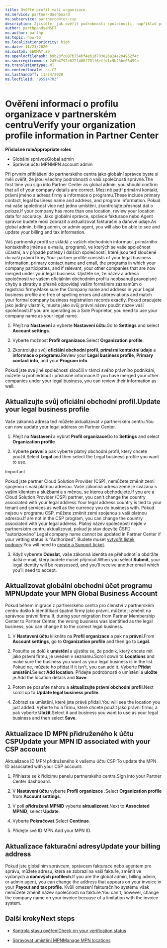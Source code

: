 ```yaml
---
title: Ověřte profil vaší organizace.
ms.service: partner-dashboard
ms.subservice: partnercenter-csp
description: Zjistěte, jak ověřit podrobnosti společnosti, například primární kontakt, adresu a informace o programu. Můžete také aktualizovat své právní a fakturační adresy.
author: parthpandyaMSFT
ms.author: parthp
ms.topic: how-to
ms.localizationpriority: high
ms.date: 11/23/2020
ms.custom: SEOMAY.20
ms.openlocfilehash: b9b23fc887b754bf4eb1d703026a24e294952f4c
ms.sourcegitcommit: 245b4792e8221468f781f6effd1c9b23be05499a
ms.translationtype: MT
ms.contentlocale: cs-CZ
ms.lasthandoff: 11/24/2020
ms.locfileid: "95514703"
---
```

# <a name="verify-your-organization-profile-information-in-partner-center"></a><span data-ttu-id="8091b-104">Ověření informací o profilu organizace v partnerském centru</span><span class="sxs-lookup"><span data-stu-id="8091b-104">Verify your organization profile information in Partner Center</span></span>

<span data-ttu-id="8091b-105">**Příslušné role**</span><span class="sxs-lookup"><span data-stu-id="8091b-105">**Appropriate roles**</span></span>

- <span data-ttu-id="8091b-106">Globální správce</span><span class="sxs-lookup"><span data-stu-id="8091b-106">Global admin</span></span>
- <span data-ttu-id="8091b-107">Správce účtu MPN</span><span class="sxs-lookup"><span data-stu-id="8091b-107">MPN account admin</span></span>

<span data-ttu-id="8091b-108">Při prvním přihlášení do partnerského centra jako globální správce byste si měli ověřit, že jsou všechny podrobnosti o vaší společnosti správné.</span><span class="sxs-lookup"><span data-stu-id="8091b-108">The first time you sign into Partner Center as global admin, you should confirm that all of your company details are correct.</span></span> <span data-ttu-id="8091b-109">Mezi ně patří primární kontakt, právní jméno a adresa firmy a informace o programu.</span><span class="sxs-lookup"><span data-stu-id="8091b-109">These include primary contact, legal business name and address, and program information.</span></span> <span data-ttu-id="8091b-110">Pokud má vaše společnost více než jedno umístění, zkontrolujte přesnost dat o poloze.</span><span class="sxs-lookup"><span data-stu-id="8091b-110">If your company has more than one location, review your location data for accuracy.</span></span> <span data-ttu-id="8091b-111">Jako globální správce, správce fakturace nebo Agent správce budete moci zobrazit a aktualizovat fakturační a daňové údaje.</span><span class="sxs-lookup"><span data-stu-id="8091b-111">As global admin, billing admin, or admin agent, you will also be able to see and update your billing and tax information.</span></span>

<span data-ttu-id="8091b-112">Váš partnerský profil se skládá z vašich obchodních informací, primárního kontaktního jména a e-mailu, programů, ve kterých se vaše společnost účastní, a v případě potřeby i dalších společností, které jsou teď sloučené do vaší právní firmy.</span><span class="sxs-lookup"><span data-stu-id="8091b-112">Your partner profile consists of your legal business information, primary contact name and email, the programs in which your company participates, and if relevant, your other companies that are now merged under your legal business.</span></span> <span data-ttu-id="8091b-113">Ujistěte se, že název a adresa společnosti ve vašem oficiálním obchodním profilu neobsahují pravopisné chyby a zkratky a přesně odpovídají vašim formálním záznamům o registraci firmy.</span><span class="sxs-lookup"><span data-stu-id="8091b-113">Make sure the Company name and address in your Legal business profile are free of spelling errors and abbreviations and match your formal company business registration records exactly.</span></span> <span data-ttu-id="8091b-114">Pokud pracujete jako jediný vlastník, musíte jako svůj právní název použít název vaší společnosti.</span><span class="sxs-lookup"><span data-stu-id="8091b-114">If you are operating as a Sole Proprietor, you need to use your company name as your legal name.</span></span>

1. <span data-ttu-id="8091b-115">Přejít na **Nastavení** a vyberte **Nastavení účtu**.</span><span class="sxs-lookup"><span data-stu-id="8091b-115">Go to **Settings** and select **Account settings**.</span></span>
 
1. <span data-ttu-id="8091b-116">Vyberte možnost **Profil organizace**.</span><span class="sxs-lookup"><span data-stu-id="8091b-116">Select **Organization profile**.</span></span> 

2. <span data-ttu-id="8091b-117">Zkontrolujte svůj **oficiální obchodní profil**, **primární kontaktní údaje** a **informace o programu**.</span><span class="sxs-lookup"><span data-stu-id="8091b-117">Review your **Legal business profile**, **Primary contact info**, and your **Program info**.</span></span>

<span data-ttu-id="8091b-118">Pokud jste své jiné společnosti sloučili v rámci svého právního podnikání, můžete si prohlédnout i příslušné informace.</span><span class="sxs-lookup"><span data-stu-id="8091b-118">If you have merged your other companies under your legal business, you can review their information as well.</span></span> 

## <a name="update-your-legal-business-profile"></a><span data-ttu-id="8091b-119">Aktualizujte svůj oficiální obchodní profil.</span><span class="sxs-lookup"><span data-stu-id="8091b-119">Update your legal business profile</span></span>

<span data-ttu-id="8091b-120">Vaše zákonná adresa teď můžete aktualizovat v partnerském centru.</span><span class="sxs-lookup"><span data-stu-id="8091b-120">You can now update your legal address on Partner Center.</span></span>

1. <span data-ttu-id="8091b-121">Přejít na **Nastavení** a vybrat **Profil organizace**</span><span class="sxs-lookup"><span data-stu-id="8091b-121">Go to **Settings** and select **Organization profile**</span></span>


2. <span data-ttu-id="8091b-122">Vyberte **právní**  a pak vyberte platný obchodní profil, který chcete použít.</span><span class="sxs-lookup"><span data-stu-id="8091b-122">Select **Legal**  and then select the Legal business profile you want to use.</span></span>

>[!Important]
><span data-ttu-id="8091b-123">Pokud jste partner Cloud Solution Provider (CSP), nemůžete změnit zemi spojenou s vaší platnou adresou. Vaše zákonná adresa země je svázána s vaším klientem a službami a s měnou, se kterou obchodujete.</span><span class="sxs-lookup"><span data-stu-id="8091b-123">If you are a Cloud Solution Provider (CSP) partner, you can't change the country associated with your legal address.Your legal address country is tied to your tenant and services as well as the currency you do business with.</span></span> <span data-ttu-id="8091b-124">Pokud nejsou v programu CSP, můžete změnit zemi spojenou s vaší platnou adresou.</span><span class="sxs-lookup"><span data-stu-id="8091b-124">If are not in the CSP program, you can change the country associated with your legal address.</span></span> <span data-ttu-id="8091b-125">Platný název společnosti nejde v partnerském centru aktualizovat, pokud je stav dozvíte ČSFD "autorizováno".</span><span class="sxs-lookup"><span data-stu-id="8091b-125">Legal company name cannot be updated in Partner Center if your vetting status is "Authorized".</span></span> <span data-ttu-id="8091b-126">Budete muset [vytvořit lístek podpory](https://partner.microsoft.com/dashboard/support/csp/servicerequests/create?stage=2&topicid=eb74583c-61b3-2124-bffc-00920e0ae772).</span><span class="sxs-lookup"><span data-stu-id="8091b-126">You will need to [create a Support ticket](https://partner.microsoft.com/dashboard/support/csp/servicerequests/create?stage=2&topicid=eb74583c-61b3-2124-bffc-00920e0ae772).</span></span>

3. <span data-ttu-id="8091b-127">Když vyberete **Odeslat**, vaše zákonná identita se přehodnotí a obdržíte další e-mail, který budete muset přijmout.</span><span class="sxs-lookup"><span data-stu-id="8091b-127">When you select **Submit**, your legal identity will be reassessed, and you'll receive another email which you'll need to accept.</span></span>

## <a name="update-your-mpn-global-business-account"></a><span data-ttu-id="8091b-128">Aktualizovat globální obchodní účet programu MPN</span><span class="sxs-lookup"><span data-stu-id="8091b-128">Update your MPN Global Business Account</span></span>

<span data-ttu-id="8091b-129">Pokud během migrace z partnerského centra pro členství v partnerském centru došlo k identifikaci špatné firmy jako právní, můžete ji změnit na správnou právní firmu.</span><span class="sxs-lookup"><span data-stu-id="8091b-129">If, during your migration from Partner Membership Center to Partner Center, the wrong business was identified as the legal business, you can change it to the correct legal business.</span></span>

1. <span data-ttu-id="8091b-130">V **Nastavení účtu** klikněte na **Profil organizace** a pak na **právní**.</span><span class="sxs-lookup"><span data-stu-id="8091b-130">From **Account settings**, go to **Organization profile** and then go to **Legal**.</span></span>

1.  <span data-ttu-id="8091b-131">Posuňte se dolů k **umístění** a ujistěte se, že podnik, který chcete mít jako právní firmu, je uveden v seznamu.</span><span class="sxs-lookup"><span data-stu-id="8091b-131">Scroll down to **Locations** and make sure the business you want as your legal business is in the list.</span></span> <span data-ttu-id="8091b-132">Pokud ne, můžete ho přidat.</span><span class="sxs-lookup"><span data-stu-id="8091b-132">If it isn't, you can add it.</span></span> <span data-ttu-id="8091b-133">Vyberte **Přidat umístění**.</span><span class="sxs-lookup"><span data-stu-id="8091b-133">Select **Add location**.</span></span> <span data-ttu-id="8091b-134">Přidejte podrobnosti o umístění a **uložte** je.</span><span class="sxs-lookup"><span data-stu-id="8091b-134">Add the location details and **Save**.</span></span>

2. <span data-ttu-id="8091b-135">Potom se posuňte nahoru a **aktualizujte právní obchodní profil**.</span><span class="sxs-lookup"><span data-stu-id="8091b-135">Next scroll up to **Update legal business profile**.</span></span>

3. <span data-ttu-id="8091b-136">Zobrazí se umístění, které jste právě přidali.</span><span class="sxs-lookup"><span data-stu-id="8091b-136">You will see the location you just added.</span></span> <span data-ttu-id="8091b-137">Vyberte ho a firmu, které chcete použít jako právní firmu, a pak vyberte **Uložit**.</span><span class="sxs-lookup"><span data-stu-id="8091b-137">Select it and business you want to use as your legal business and then select **Save**.</span></span>

## <a name="update-your-mpn-id-associated-with-your-csp-account"></a><span data-ttu-id="8091b-138">Aktualizace ID MPN přidruženého k účtu CSP</span><span class="sxs-lookup"><span data-stu-id="8091b-138">Update your MPN ID associated with your CSP account</span></span>

<span data-ttu-id="8091b-139">Aktualizace ID MPN přidruženého k vašemu účtu CSP:</span><span class="sxs-lookup"><span data-stu-id="8091b-139">To update the MPN ID associated with your CSP account:</span></span>

1. <span data-ttu-id="8091b-140">Přihlaste se k řídicímu panelu partnerského centra.</span><span class="sxs-lookup"><span data-stu-id="8091b-140">Sign into your Partner Center dashboard.</span></span>
 
1. <span data-ttu-id="8091b-141">V **Nastavení účtu** vyberte **Profil organizace** .</span><span class="sxs-lookup"><span data-stu-id="8091b-141">Select **Organization profile** from **Account settings**.</span></span>

1. <span data-ttu-id="8091b-142">V poli **přidružená MPNID** vyberte **aktualizovat**.</span><span class="sxs-lookup"><span data-stu-id="8091b-142">Next to **Associated MPNID**, select **Update**.</span></span>
 
1. <span data-ttu-id="8091b-143">Vyberte **Pokračovat**.</span><span class="sxs-lookup"><span data-stu-id="8091b-143">Select **Continue**.</span></span>
 
1. <span data-ttu-id="8091b-144">Přidejte své ID MPN.</span><span class="sxs-lookup"><span data-stu-id="8091b-144">Add your MPN ID.</span></span>


## <a name="update-your-billing-address"></a><span data-ttu-id="8091b-145">Aktualizace fakturační adresy</span><span class="sxs-lookup"><span data-stu-id="8091b-145">Update your billing address</span></span>

<span data-ttu-id="8091b-146">Pokud jste globálním správcem, správcem fakturace nebo agentem pro správu, můžete adresu, která se zobrazí na vaší faktuře, změnit ve vydaných **a daňových profilech**.</span><span class="sxs-lookup"><span data-stu-id="8091b-146">If you are the global admin, billing admin, or admin agent, you can change the address that appears on your invoice in your **Payout and tax profile**.</span></span> <span data-ttu-id="8091b-147">Kvůli omezení fakturačního systému však nemůžete změnit název společnosti na faktuře.</span><span class="sxs-lookup"><span data-stu-id="8091b-147">You can't, however, change the company name on your invoice because of a limitation with the invoice system.</span></span>

## <a name="next-steps"></a><span data-ttu-id="8091b-148">Další kroky</span><span class="sxs-lookup"><span data-stu-id="8091b-148">Next steps</span></span>


- [<span data-ttu-id="8091b-149">Kontrola stavu ověření</span><span class="sxs-lookup"><span data-stu-id="8091b-149">Check on your verification status</span></span>](verification-responses.md)
 
- [<span data-ttu-id="8091b-150">Spravovat umístění MPN</span><span class="sxs-lookup"><span data-stu-id="8091b-150">Manage MPN locations</span></span>](manage-locations.md)



